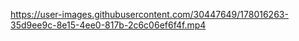 

https://user-images.githubusercontent.com/30447649/178016263-35d9ee9c-8e15-4ee0-817b-2c6c06ef6f4f.mp4

